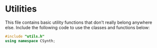  # Utilities #

 This file contains basic utility functions that don't really belong 
 anywhere else. Include the following code to use the classes and functions
 below:

 ```c++
 #include "utils.h"
 using namespace CSynth;
 ```


